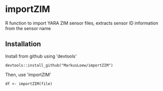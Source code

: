 # importZIM
R function to import YARA ZIM sensor files, extracts sensor ID information from the sensor name

## Installation

Install from github using 'devtools'
```{r}
devtools::install_github("MarkusLoew/importZIM")
```

Then, use 'importZIM'

```{r}
df <- importZIM(file)
```

